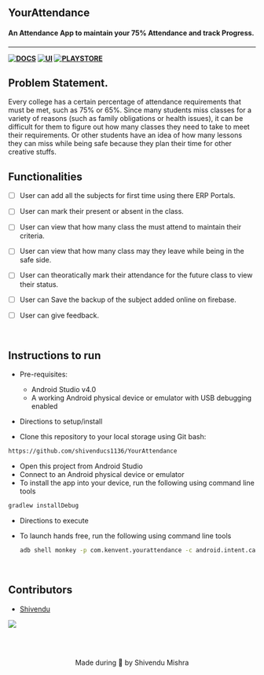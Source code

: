 <p align="left">
	<h2 align="left"> YourAttendance </h2>
	<h4 align="left"> An Attendance App to maintain your 75% Attendance and track Progress. <h4>
</p>

---
[![DOCS](https://img.shields.io/badge/Documentation-see%20docs-green?style=for-the-badge&logo=appveyor)](INSERT_LINK_FOR_DOCS_HERE) 
  [![UI ](https://img.shields.io/badge/User%20Interface-Link%20to%20UI-orange?style=for-the-badge&logo=appveyor)](INSERT_UI_LINK_HERE)
  [![PLAYSTORE](https://img.shields.io/badge/Playstore-Download-blue)](https://play.google.com/store/apps/details?id=com.kenvent.yourattendance)

## Problem Statement. 
Every college has a certain percentage of attendance requirements that must be met, such as 75% or 65%. Since many students miss classes for a variety of reasons (such as family obligations or health issues), it can be difficult for them to figure out how many classes they need to take to meet their requirements. Or other students have an idea of how many lessons they can miss while being safe because they plan their time for other creative stuffs.

## Functionalities
- [ ] User can add all the subjects for first time using there ERP Portals.
- [ ] User can mark their present or absent in the class. 
- [ ] User can view that how many class the must attend to maintain their criteria.
- [ ] User can view that how many class may they leave while being in the safe side. 
- [ ] User can theoratically mark their attendance for the future class to view their status. 
- [ ] User can Save the backup of the subject added online on firebase.
- [ ] User can give feedback.




<br>


## Instructions to run

* Pre-requisites:
	-  Android Studio v4.0
	-  A working Android physical device or emulator with USB debugging enabled

* Directions to setup/install
- Clone this repository to your local storage using Git bash:
```bash
https://github.com/shivenducs1136/YourAttendance
```
- Open this project from Android Studio
- Connect to an Android physical device or emulator
- To install the app into your device, run the following using command line tools
```bash
gradlew installDebug
```

* Directions to execute
-  To launch hands free, run the following using command line tools
	```bash
	adb shell monkey -p com.kenvent.yourattendance -c android.intent.category.LAUNCHER 1
	```

<br>

## Contributors
* [Shivendu](https://github.com/shivenducs1136)

![](https://github.com/shivenducs1136/YourAttendance/blob/main/image.png)


<br>
<br>

<p align="center">
	Made during 🌙 by Shivendu Mishra
</p>
